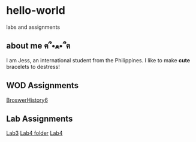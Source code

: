 # hello-world
labs and assignments

## about me ฅ՞•ﻌ•՞ฅ
I am Jess, an international student from the Philippines. I like to make **cute** bracelets to destress!

## WOD Assignments
[BroswerHistory6](WODs/BrowserHistory6/index.html)

## Lab Assignments
[Lab3](Lab3/SmartPhoneProducts1_1/index.html)
[Lab4 folder](Lab4/SmartPhoneProducts1_2)
[Lab4](Lab4/SmartPhoneProducts1_2/index.html)
